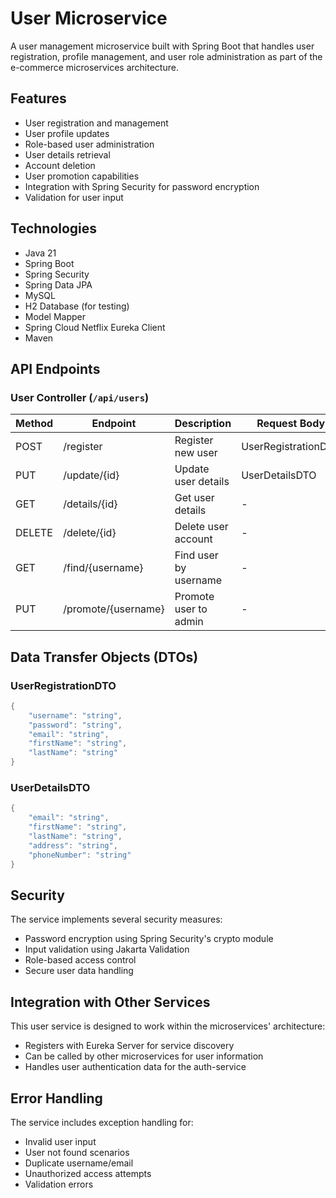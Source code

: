 # User Microservice

A user management microservice built with Spring Boot that handles user registration, profile management, and user role administration as part of the e-commerce microservices architecture.

## Features

- User registration and management
- User profile updates
- Role-based user administration
- User details retrieval
- Account deletion
- User promotion capabilities
- Integration with Spring Security for password encryption
- Validation for user input

## Technologies

- Java 21
- Spring Boot
- Spring Security
- Spring Data JPA
- MySQL
- H2 Database (for testing)
- Model Mapper
- Spring Cloud Netflix Eureka Client
- Maven

## API Endpoints

### User Controller (`/api/users`)

| Method | Endpoint              | Description                 | Request Body              | Response                    |
|--------|----------------------|-----------------------------|--------------------------|-----------------------------|
| POST   | /register            | Register new user           | UserRegistrationDTO      | UserResponseDTO            |
| PUT    | /update/{id}         | Update user details         | UserDetailsDTO           | UserDetailsDTO             |
| GET    | /details/{id}        | Get user details            | -                        | UserDetailsDTO             |
| DELETE | /delete/{id}         | Delete user account         | -                        | No Content (204)           |
| GET    | /find/{username}     | Find user by username       | -                        | UserLoginDTO               |
| PUT    | /promote/{username}  | Promote user to admin       | -                        | Success message            |

## Data Transfer Objects (DTOs)

### UserRegistrationDTO
```java
{
    "username": "string",
    "password": "string",
    "email": "string",
    "firstName": "string",
    "lastName": "string"
}
```

### UserDetailsDTO
```java
{
    "email": "string",
    "firstName": "string",
    "lastName": "string",
    "address": "string",
    "phoneNumber": "string"
}
```

## Security

The service implements several security measures:

- Password encryption using Spring Security's crypto module
- Input validation using Jakarta Validation
- Role-based access control
- Secure user data handling

## Integration with Other Services

This user service is designed to work within the microservices' architecture:

- Registers with Eureka Server for service discovery
- Can be called by other microservices for user information
- Handles user authentication data for the auth-service


## Error Handling

The service includes exception handling for:
- Invalid user input
- User not found scenarios
- Duplicate username/email
- Unauthorized access attempts
- Validation errors
